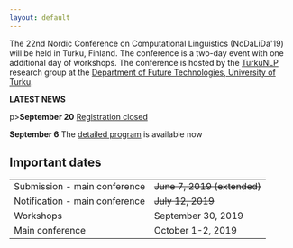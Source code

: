 ```yaml
---
layout: default
---
```


The 22nd Nordic Conference on Computational Linguistics (NoDaLiDa'19) will be held in Turku, Finland. The conference is a two-day event with one additional day of workshops. The conference is hosted by the <a href="https://turkunlp.org">TurkuNLP</a> research group at the <a href="https://tech.utu.fi">Department of Future Technologies, University of Turku</a>.

<!-- Box -->
<div class="box" markdown="1">
  <p><b>LATEST NEWS</b></p>
  p><b>September 20</b> <a href="https://nodalida2019.org/registration.html">Registration closed</a></p>
  <p><b>September 6</b> The <a href="https://nodalida2019.org/program_detailed.html">detailed program</a> is available now</p>
</div>

## Important dates <a id="dates"></a>

<div class="table-wrapper">
  <table>
    <tbody>
      <tr><td>Submission - main conference</td> <td><s> June 7, 2019 (extended)</s></td></tr>
      <tr><td>Notification - main conference</td> <td><s> July 12, 2019 </s></td></tr>
      <tr><td>Workshops</td> <td> September 30, 2019 </td></tr>
      <tr><td>Main conference</td> <td> October 1-2, 2019 </td></tr>
    </tbody>
  </table>
</div>
